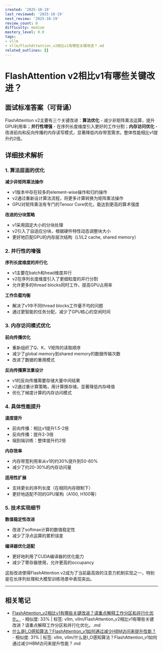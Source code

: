 ```yaml
---
created: '2025-10-19'
last_reviewed: '2025-10-19'
next_review: '2025-10-19'
review_count: 0
difficulty: medium
mastery_level: 0.0
tags:
- vllm
- vllm/FlashAttention_v2相比v1有哪些关键改进？.md
related_outlines: []
---
```


# FlashAttention v2相比v1有哪些关键改进？

## 面试标准答案（可背诵）

FlashAttention v2主要有三个关键改进：**算法优化** - 减少非矩阵乘法运算，提升GPU利用率；**并行性增强** - 在序列长度维度引入更好的工作分割；**内存访问优化** - 改进前向和反向传播的内存读写模式，显著降低内存带宽需求。整体性能相比v1提升约2倍。

## 详细技术解析

### 1. 算法层面的优化

**减少非矩阵乘法操作**
- v1版本中存在较多的element-wise操作和归约操作
- v2通过重新设计算法流程，将更多计算转换为矩阵乘法操作
- GPU对矩阵乘法有专门的Tensor Core优化，能达到更高的算术强度

**改进的分块策略**
- v1采用固定大小的分块处理
- v2引入了自适应分块，根据硬件特性动态调整块大小
- 更好地匹配GPU的内存层次结构（L1/L2 cache, shared memory）

### 2. 并行性的增强

**序列长度维度的并行化**
- v1主要在batch和head维度并行
- v2在序列长度维度引入了更细粒度的并行分割
- 允许更多的thread blocks同时工作，提高GPU占用率

**工作负载均衡**
- 解决了v1中不同thread blocks工作量不均的问题
- 通过更智能的任务分配，减少了GPU核心的空闲时间

### 3. 内存访问模式优化

**前向传播优化**
- 重新组织了Q、K、V矩阵的读取顺序
- 减少了global memory到shared memory的数据传输次数
- 改进了数据的重用模式

**反向传播算法重设计**
- v1的反向传播需要存储大量中间结果
- v2通过重计算策略，用计算换存储，显著降低内存峰值
- 优化了梯度计算的内存访问模式

### 4. 具体性能提升

**速度提升**
- 前向传播：相比v1提升1.5-2倍
- 反向传播：提升2-3倍
- 端到端训练：整体提升约2倍

**内存效率**
- 内存带宽利用率从v1的约30%提升到50-60%
- 减少了约20-30%的内存访问量

**适用性扩展**
- 支持更长的序列长度（在相同内存限制下）
- 更好地适配不同的GPU架构（A100, H100等）

### 5. 技术实现细节

**数值稳定性改进**
- 改进了softmax计算的数值稳定性
- 减少了浮点运算的累积误差

**编译器优化适配**
- 更好地利用了CUDA编译器的优化能力
- 减少了寄存器使用，允许更高的occupancy

这些改进使得FlashAttention v2成为了当前最高效的注意力机制实现之一，特别是在长序列处理和大模型训练场景中表现突出。

---

## 相关笔记
<!-- 自动生成 -->

- [FlashAttention_v2相比v1有哪些关键改进？请重点解释工作分区和并行化优化。](notes/vllm/FlashAttention_v2相比v1有哪些关键改进？请重点解释工作分区和并行化优化。.md) - 相似度: 33% | 标签: vllm, vllm/FlashAttention_v2相比v1有哪些关键改进？请重点解释工作分区和并行化优化。.md
- [什么是I_O感知算法？FlashAttention_v1如何通过减少HBM访问来提升性能？](notes/vllm/什么是I_O感知算法？FlashAttention_v1如何通过减少HBM访问来提升性能？.md) - 相似度: 31% | 标签: vllm, vllm/什么是I_O感知算法？FlashAttention_v1如何通过减少HBM访问来提升性能？.md

